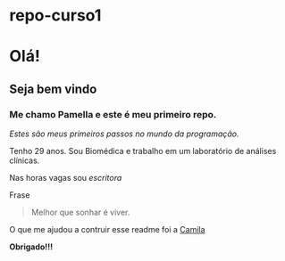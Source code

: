 # repo-curso1
# Olá!
## Seja bem vindo
### Me chamo **Pamella** e este é meu primeiro repo. 
_Estes são meus primeiros passos no mundo da programação._


Tenho 29 anos. 
Sou Biomédica e trabalho em um laboratório de análises clínicas. 

Nas horas vagas sou _escritora_ 

Frase
>Melhor que sonhar é viver. 

O que me ajudou a contruir esse readme foi a [Camila](https://github.com/camilafernanda2/camilafernanda2)


**Obrigado!!!**
